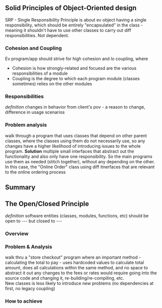 ## Solid Principles of Object-Oriented design    
SRP - Single Responsibility Principle is about ev object having a single responsibility, which should be entirely "encapsulated" in the class - meaning it shouldn't have to use other classes to carry out diff responsibilities. Not dependent.

### Cohesion and Coupling
Ev program/app should strive for high cohesion and lo coupling, where  
- Cohesion is how strongly-related and focuesd are the various responsibilities of a module
- Coupling is the degree to which each program module (classes sometimes) relies on the other modules

### Responsibilities
*definition* changes in behavior from client's pov - a reason to change, difference in usage scenarios  


### Problem analysis
walk through a program that uses classes that depend on other parent classes, where the classes using them do not necessarily use, so any changes have a higher likelihood of introducing issues to the whole program. 
**Solution** multiple small interfaces that abstract out the functionality and also only have one responsibility. So the main programs use them as needed (stitch together), without any depending on the other. In this case, the "Online Order" class using diff itnerfaces that are relevant to the online ordering process

## Summary


## The Open/Closed Principle
*definition* software entities (classes, modules, functions, etc) should be open to --- but closed to  ---

### Overview


### Problem & Analysis
walk thru a "store checkout" program where an important method - calculating the total to pay - uses hardcoded values to calculate total amount, does all calculations within the same method, and no space to abstract it out
any changes to the fees or rates would require going into the source code and changing it, re-building/re-compiling, etc.  
New classes is less likely to introduce new problems (no dependencies at first, no legacy coupling)

### How to achieve
